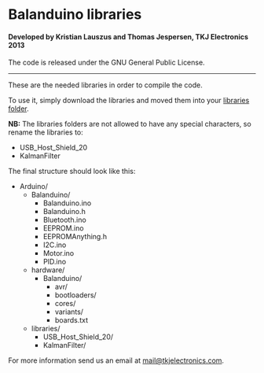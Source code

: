 # Balanduino libraries
#### Developed by Kristian Lauszus and Thomas Jespersen, TKJ Electronics 2013

The code is released under the GNU General Public License.
_________

These are the needed libraries in order to compile the code.

To use it, simply download the libraries and moved them into your [libraries folder](http://arduino.cc/en/Guide/Libraries).

__NB:__ The libraries folders are not allowed to have any special characters, so rename the libraries to:

* USB\_Host\_Shield\_20
* KalmanFilter

The final structure should look like this:

* Arduino/
	* Balanduino/
		* Balanduino.ino
		* Balanduino.h
		* Bluetooth.ino
		* EEPROM.ino
		* EEPROMAnything.h
		* I2C.ino
		* Motor.ino
		* PID.ino	
	* hardware/
		* Balanduino/
			* avr/
			* bootloaders/
			* cores/
			* variants/
			* boards.txt
	* libraries/
		* USB\_Host\_Shield\_20/
		* KalmanFilter/

For more information send us an email at <mail@tkjelectronics.com>.
